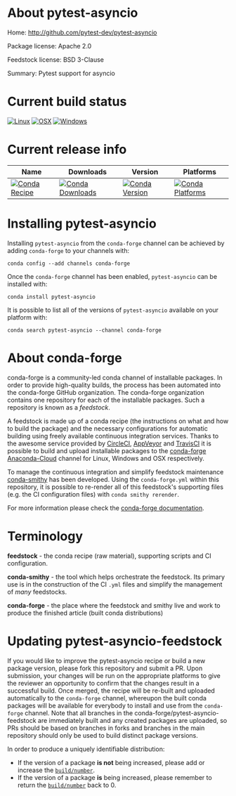 About pytest-asyncio
====================

Home: http://github.com/pytest-dev/pytest-asyncio

Package license: Apache 2.0

Feedstock license: BSD 3-Clause

Summary: Pytest support for asyncio



Current build status
====================

[![Linux](https://img.shields.io/circleci/project/github/conda-forge/pytest-asyncio-feedstock/master.svg?label=Linux)](https://circleci.com/gh/conda-forge/pytest-asyncio-feedstock)
[![OSX](https://img.shields.io/travis/conda-forge/pytest-asyncio-feedstock/master.svg?label=macOS)](https://travis-ci.org/conda-forge/pytest-asyncio-feedstock)
[![Windows](https://img.shields.io/appveyor/ci/conda-forge/pytest-asyncio-feedstock/master.svg?label=Windows)](https://ci.appveyor.com/project/conda-forge/pytest-asyncio-feedstock/branch/master)

Current release info
====================

| Name | Downloads | Version | Platforms |
| --- | --- | --- | --- |
| [![Conda Recipe](https://img.shields.io/badge/recipe-pytest--asyncio-green.svg)](https://anaconda.org/conda-forge/pytest-asyncio) | [![Conda Downloads](https://img.shields.io/conda/dn/conda-forge/pytest-asyncio.svg)](https://anaconda.org/conda-forge/pytest-asyncio) | [![Conda Version](https://img.shields.io/conda/vn/conda-forge/pytest-asyncio.svg)](https://anaconda.org/conda-forge/pytest-asyncio) | [![Conda Platforms](https://img.shields.io/conda/pn/conda-forge/pytest-asyncio.svg)](https://anaconda.org/conda-forge/pytest-asyncio) |

Installing pytest-asyncio
=========================

Installing `pytest-asyncio` from the `conda-forge` channel can be achieved by adding `conda-forge` to your channels with:

```
conda config --add channels conda-forge
```

Once the `conda-forge` channel has been enabled, `pytest-asyncio` can be installed with:

```
conda install pytest-asyncio
```

It is possible to list all of the versions of `pytest-asyncio` available on your platform with:

```
conda search pytest-asyncio --channel conda-forge
```


About conda-forge
=================

conda-forge is a community-led conda channel of installable packages.
In order to provide high-quality builds, the process has been automated into the
conda-forge GitHub organization. The conda-forge organization contains one repository
for each of the installable packages. Such a repository is known as a *feedstock*.

A feedstock is made up of a conda recipe (the instructions on what and how to build
the package) and the necessary configurations for automatic building using freely
available continuous integration services. Thanks to the awesome service provided by
[CircleCI](https://circleci.com/), [AppVeyor](https://www.appveyor.com/)
and [TravisCI](https://travis-ci.org/) it is possible to build and upload installable
packages to the [conda-forge](https://anaconda.org/conda-forge)
[Anaconda-Cloud](https://anaconda.org/) channel for Linux, Windows and OSX respectively.

To manage the continuous integration and simplify feedstock maintenance
[conda-smithy](https://github.com/conda-forge/conda-smithy) has been developed.
Using the ``conda-forge.yml`` within this repository, it is possible to re-render all of
this feedstock's supporting files (e.g. the CI configuration files) with ``conda smithy rerender``.

For more information please check the [conda-forge documentation](https://conda-forge.org/docs/).

Terminology
===========

**feedstock** - the conda recipe (raw material), supporting scripts and CI configuration.

**conda-smithy** - the tool which helps orchestrate the feedstock.
                   Its primary use is in the construction of the CI ``.yml`` files
                   and simplify the management of *many* feedstocks.

**conda-forge** - the place where the feedstock and smithy live and work to
                  produce the finished article (built conda distributions)


Updating pytest-asyncio-feedstock
=================================

If you would like to improve the pytest-asyncio recipe or build a new
package version, please fork this repository and submit a PR. Upon submission,
your changes will be run on the appropriate platforms to give the reviewer an
opportunity to confirm that the changes result in a successful build. Once
merged, the recipe will be re-built and uploaded automatically to the
`conda-forge` channel, whereupon the built conda packages will be available for
everybody to install and use from the `conda-forge` channel.
Note that all branches in the conda-forge/pytest-asyncio-feedstock are
immediately built and any created packages are uploaded, so PRs should be based
on branches in forks and branches in the main repository should only be used to
build distinct package versions.

In order to produce a uniquely identifiable distribution:
 * If the version of a package **is not** being increased, please add or increase
   the [``build/number``](https://conda.io/docs/user-guide/tasks/build-packages/define-metadata.html#build-number-and-string).
 * If the version of a package **is** being increased, please remember to return
   the [``build/number``](https://conda.io/docs/user-guide/tasks/build-packages/define-metadata.html#build-number-and-string)
   back to 0.

